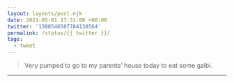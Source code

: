```yaml
---
layout: layouts/post.njk
date: 2021-05-01 17:31:00 +00:00
twitter: '1388546507784130564'
permalink: /status/{{ twitter }}/
tags: 
  - tweet
---
```


> Very pumped to go to my parents’ house today to eat some galbi.

---
